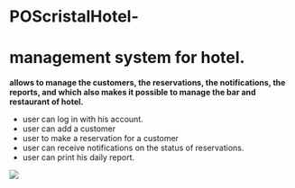 # POScristalHotel-
<h1>management system for hotel. </h1>
<b> allows to manage the customers, the reservations, the notifications, the reports, and which also makes it possible to manage the bar and restaurant of hotel.</b>
<ul>
<li>user can log in with his account.</li>
  <li>user can add a customer </li>
  <li>user to make a reservation for a customer </li>
  <li>user can receive notifications on the status of reservations. </li>
  <li>user can print his daily report.</li>
</ul>
<img src="poscristal.gif"/>
